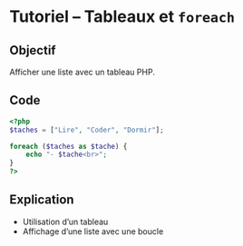 # Tutoriel – Tableaux et `foreach`

## Objectif
Afficher une liste avec un tableau PHP.

## Code

```php
<?php
$taches = ["Lire", "Coder", "Dormir"];

foreach ($taches as $tache) {
    echo "- $tache<br>";
}
?>
```

## Explication
- Utilisation d’un tableau
- Affichage d’une liste avec une boucle